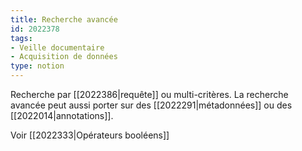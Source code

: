 ```yaml
---
title: Recherche avancée
id: 2022378
tags:
- Veille documentaire
- Acquisition de données
type: notion
---
```


Recherche par [[2022386|requête]] ou multi-critères. La recherche avancée peut aussi porter sur des [[2022291|métadonnées]] ou des [[2022014|annotations]].

Voir [[2022333|Opérateurs booléens]]


